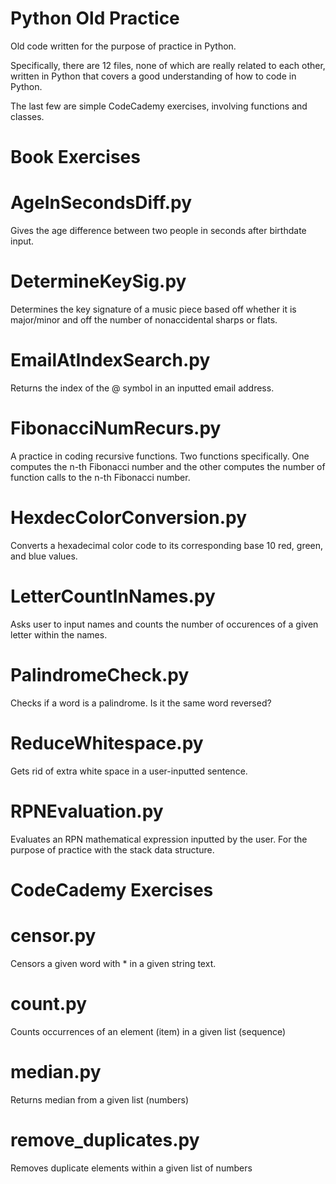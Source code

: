 # Python Old Practice

Old code written for the purpose of practice in Python.

Specifically, there are 12 files, none of which are really related to each other,
written in Python that covers a good understanding of how to code in Python.

The last few are simple CodeCademy exercises, involving functions and classes.

# 
# Book Exercises

# AgeInSecondsDiff.py       
Gives the age difference between two people in seconds after birthdate input.
  
# DetermineKeySig.py        
Determines the key signature of a music piece based off whether it is major/minor
and off the number of nonaccidental sharps or flats.
  
# EmailAtIndexSearch.py
Returns the index of the @ symbol in an inputted email address.
  
# FibonacciNumRecurs.py
A practice in coding recursive functions. Two functions specifically. One computes
the n-th Fibonacci number and the other computes the number of function calls to
the n-th Fibonacci number.

# HexdecColorConversion.py
Converts a hexadecimal color code to its corresponding base 10 red, green, and
blue values.
  
# LetterCountInNames.py
Asks user to input names and counts the number of occurences of a given letter
within the names.
  
# PalindromeCheck.py
Checks if a word is a palindrome. Is it the same word reversed?
  
# ReduceWhitespace.py
Gets rid of extra white space in a user-inputted sentence.

# RPNEvaluation.py
Evaluates an RPN mathematical expression inputted by the user. For the purpose of
practice with the stack data structure.

# 
# CodeCademy Exercises

# censor.py
Censors a given word with * in a given string text.

# count.py
Counts occurrences of an element (item) in a given list (sequence)

# median.py
Returns median from a given list (numbers)

# remove_duplicates.py
Removes duplicate elements within a given list of numbers
